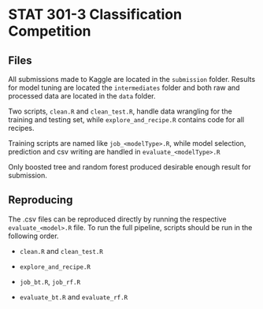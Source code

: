 # STAT 301-3 Classification Competition

## Files

All submissions made to Kaggle are located in the `submission` folder. Results for model tuning are located the `intermediates` folder and both raw and processed data are located in the `data` folder.

Two scripts, `clean.R` and `clean_test.R`, handle data wrangling for the training and testing set, while `explore_and_recipe.R` contains code for all recipes.

Training scripts are named like `job_<modelType>.R`, while model selection, prediction and csv writing are handled in `evaluate_<modelType>.R`

Only boosted tree and random forest produced desirable enough result for submission.

## Reproducing

The .csv files can be reproduced directly by running the respective `evaluate_<model>.R` file. To run the full pipeline, scripts should be run in the following order.

-   `clean.R` and `clean_test.R`

-   `explore_and_recipe.R`

-   `job_bt.R`, `job_rf.R`

-   `evaluate_bt.R` and `evaluate_rf.R`
